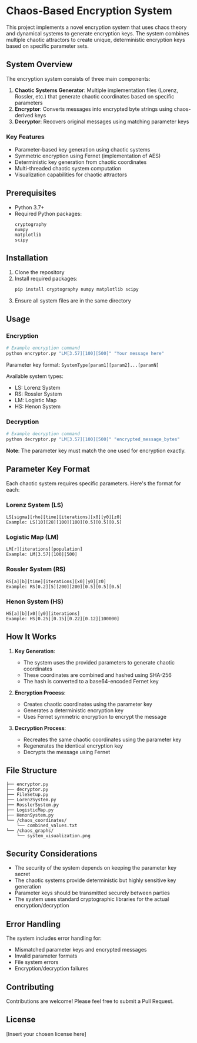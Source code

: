 # Chaos-Based Encryption System

This project implements a novel encryption system that uses chaos theory and dynamical systems to generate encryption keys. The system combines multiple chaotic attractors to create unique, deterministic encryption keys based on specific parameter sets.

## System Overview

The encryption system consists of three main components:

1. **Chaotic Systems Generator**: Multiple implementation files (Lorenz, Rossler, etc.) that generate chaotic coordinates based on specific parameters
2. **Encryptor**: Converts messages into encrypted byte strings using chaos-derived keys
3. **Decryptor**: Recovers original messages using matching parameter keys

### Key Features

- Parameter-based key generation using chaotic systems
- Symmetric encryption using Fernet (implementation of AES)
- Deterministic key generation from chaotic coordinates
- Multi-threaded chaotic system computation
- Visualization capabilities for chaotic attractors

## Prerequisites

- Python 3.7+
- Required Python packages:
  ```
  cryptography
  numpy
  matplotlib
  scipy
  ```

## Installation

1. Clone the repository
2. Install required packages:
   ```bash
   pip install cryptography numpy matplotlib scipy
   ```
3. Ensure all system files are in the same directory

## Usage

### Encryption

```python
# Example encryption command
python encryptor.py "LM[3.57][100][500]" "Your message here"
```

Parameter key format: `SystemType[param1][param2]...[paramN]`

Available system types:
- LS: Lorenz System
- RS: Rossler System
- LM: Logistic Map
- HS: Henon System

### Decryption

```python
# Example decryption command
python decryptor.py "LM[3.57][100][500]" "encrypted_message_bytes"
```

**Note**: The parameter key must match the one used for encryption exactly.

## Parameter Key Format

Each chaotic system requires specific parameters. Here's the format for each:

### Lorenz System (LS)
```
LS[sigma][rho][time][iterations][x0][y0][z0]
Example: LS[10][28][100][100][0.5][0.5][0.5]
```

### Logistic Map (LM)
```
LM[r][iterations][population]
Example: LM[3.57][100][500]
```

### Rossler System (RS)
```
RS[a][b][time][iterations][x0][y0][z0]
Example: RS[0.2][5][200][200][0.5][0.5][0.5]
```

### Henon System (HS)
```
HS[a][b][x0][y0][iterations]
Example: HS[0.25][0.15][0.22][0.12][100000]
```

## How It Works

1. **Key Generation**:
   - The system uses the provided parameters to generate chaotic coordinates
   - These coordinates are combined and hashed using SHA-256
   - The hash is converted to a base64-encoded Fernet key

2. **Encryption Process**:
   - Creates chaotic coordinates using the parameter key
   - Generates a deterministic encryption key
   - Uses Fernet symmetric encryption to encrypt the message

3. **Decryption Process**:
   - Recreates the same chaotic coordinates using the parameter key
   - Regenerates the identical encryption key
   - Decrypts the message using Fernet

## File Structure

```
├── encryptor.py
├── decryptor.py
├── FileSetup.py
├── LorenzSystem.py
├── RosslerSystem.py
├── LogisticMap.py
├── HenonSystem.py
└── /chaos_coordinates/
    └── combined_values.txt
└── /chaos_graphs/
    └── system_visualization.png
```

## Security Considerations

- The security of the system depends on keeping the parameter key secret
- The chaotic systems provide deterministic but highly sensitive key generation
- Parameter keys should be transmitted securely between parties
- The system uses standard cryptographic libraries for the actual encryption/decryption

## Error Handling

The system includes error handling for:
- Mismatched parameter keys and encrypted messages
- Invalid parameter formats
- File system errors
- Encryption/decryption failures

## Contributing

Contributions are welcome! Please feel free to submit a Pull Request.

## License

[Insert your chosen license here]
